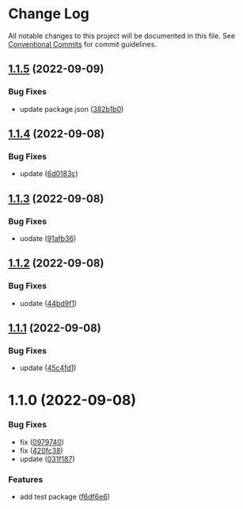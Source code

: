 # Change Log

All notable changes to this project will be documented in this file.
See [Conventional Commits](https://conventionalcommits.org) for commit guidelines.

## [1.1.5](https://github.com/PeopleWhoListenToStories/lx-lib/compare/@lx/test@1.1.4...@lx/test@1.1.5) (2022-09-09)


### Bug Fixes

* update package.json ([382b1b0](https://github.com/PeopleWhoListenToStories/lx-lib/commit/382b1b099d1ae7d2e46fa38ae2f9a32f0494807d))






## [1.1.4](https://github.com/PeopleWhoListenToStories/lx-lib/compare/@lx/test@1.1.3...@lx/test@1.1.4) (2022-09-08)


### Bug Fixes

* update ([6d0183c](https://github.com/PeopleWhoListenToStories/lx-lib/commit/6d0183cb60df6cb9e22d9ab678e8ce1e214e390b))





## [1.1.3](https://github.com/PeopleWhoListenToStories/lx-lib/compare/@lx/test@1.1.2...@lx/test@1.1.3) (2022-09-08)


### Bug Fixes

* uodate ([91afb36](https://github.com/PeopleWhoListenToStories/lx-lib/commit/91afb36380f9570247f7040d9e684f27f6a02bf2))





## [1.1.2](https://github.com/PeopleWhoListenToStories/lx-lib/compare/@lx/test@1.1.1...@lx/test@1.1.2) (2022-09-08)


### Bug Fixes

* uodate ([44bd9f1](https://github.com/PeopleWhoListenToStories/lx-lib/commit/44bd9f1e74ddfbdad90f469e6eb81d6766b556f3))





## [1.1.1](https://github.com/PeopleWhoListenToStories/lx-lib/compare/@lx/test@1.1.0...@lx/test@1.1.1) (2022-09-08)


### Bug Fixes

* update ([45c4fd1](https://github.com/PeopleWhoListenToStories/lx-lib/commit/45c4fd1795bdf9ab33ceac992700e72b15b530b4))





# 1.1.0 (2022-09-08)


### Bug Fixes

* fix ([0979740](https://github.com/PeopleWhoListenToStories/lx-lib/commit/0979740ca0739b948979b55c5ec77d9d8e0d03d5))
* fix ([420fc38](https://github.com/PeopleWhoListenToStories/lx-lib/commit/420fc38103c68d9267b87dc9ab3a7f3053ab2012))
* update ([031f187](https://github.com/PeopleWhoListenToStories/lx-lib/commit/031f1872a4e70ab431ca0e3dd3e147db9047dce4))


### Features

* add test package ([f6df6e6](https://github.com/PeopleWhoListenToStories/lx-lib/commit/f6df6e65b48d03f98605ff0a3b1c631bb387cfc9))
